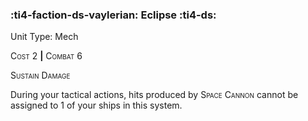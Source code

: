 ### :ti4-faction-ds-vaylerian: **Eclipse** :ti4-ds:

Unit Type: Mech 

<span style="font-variant:small-caps;">Cost</span> 2 __|__ <span style="font-variant:small-caps;">Combat</span> 6

<span style="font-variant:small-caps;">Sustain Damage</span>

During your tactical actions, hits produced by <span style="font-variant:small-caps;">Space Cannon</span> cannot be assigned to 1 of your ships in this system.